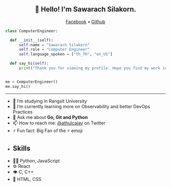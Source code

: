 <h2 align="center">👋 Hello! I'm Sawarach Silakorn.</h2>
  <p align="center">
  <a href="https://www.facebook.com/l3ook.Sawarach/">Facebook</a> •
  <a href="https://github.com/L300K">Github</a>
</p>
  
  ```python
class ComputerEngineer:

    def __init__(self):
        self.name = "Sawarach Silakorn"
        self.role = "Computer Engineer"
        self.language_spoken = ["th_TH", "en_US"]

    def say_hi(self):
        print("Thank you for viewing my profile. Hope you find my work interesting.")


me = ComputerEngineer()
me.say_hi()
```
  -------
  - 🔭 I’m studying in Rangsit University 
- 🌱 I’m currently learning more on Observability and better DevOps Practices
- 💬 Ask me about **Go, Git and Python**
- 📫 How to reach me: [@athulcajay](https://twitter.com/athulcajay) on Twitter
- ⚡ Fun fact: Big Fan of the :zap: emoji
- 
  ## Skills
- 👨‍💻 Python, JavaScript
- ⚙️ React
- 👁️ C, C++
- 💽 HTML, CSS
  
  
